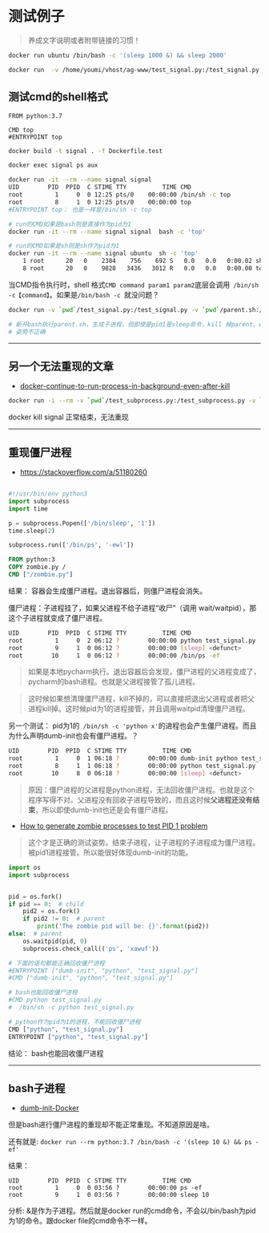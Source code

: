 # 测试例子

>养成文字说明或者附带链接的习惯！

```bash
docker run ubuntu /bin/bash -c '(sleep 1000 &) && sleep 2000'

docker run  -v /home/youmi/vhost/ag-www/test_signal.py:/test_signal.py --rm python:3.7 python test_signal.py
```

## 测试cmd的shell格式

```
FROM python:3.7

CMD top
#ENTRYPOINT top

```

```bash
docker build -t signal . -f Dockerfile.test

docker exec signal ps aux

docker run -it --rm --name signal signal
UID        PID  PPID  C STIME TTY          TIME CMD
root         1     0  0 12:25 pts/0    00:00:00 /bin/sh -c top
root         8     1  0 12:25 pts/0    00:00:00 top
#ENTRYPOINT top： 也是一样是/bin/sh -c top

# run的CMD如果是bash则是直接作为pid为1
docker run -it --rm --name signal signal  bash -c 'top'

# run的CMD如果是sh则是sh作为pid为1
docker run -it --rm --name signal ubuntu  sh -c 'top'
    1 root      20   0    2384    756    692 S   0.0   0.0   0:00.02 sh
    8 root      20   0    9828   3436   3012 R   0.0   0.0   0:00.00 top
```

当CMD指令执行时，shell 格式` CMD command param1 param2 `底层会调用` /bin/sh -c【command】`。如果是`/bin/bash -c `就没问题？

```bash
docker run -v `pwd`/test_signal.py:/test_signal.py -v `pwd`/parent.sh:/parent.sh -v `pwd`/child.sh:/child.sh -d --rm --name signal signal sleep 10000

# 新开bash执行parent.sh，生成子进程，但即使是pid1是sleep命令，kill 掉parent，child也无法成为僵尸进程。 docker版本不一样导致的？
# 姿势不正确
```

---

## 另一个无法重现的文章
- [docker-continue-to-run-process-in-background-even-after-kill](https://stackoverflow.com/questions/56170445/docker-continue-to-run-process-in-background-even-after-kill)
```bash
docker run -i --rm -v `pwd`/test_subprocess.py:/test_subprocess.py -v `pwd`/text.txt:/text.txt --name signal signal python test_subprocess.py
```

docker kill signal 正常结束，无法重现

---
## 重现僵尸进程

- https://stackoverflow.com/a/51180260

```python

#!/usr/bin/env python3
import subprocess
import time

p = subprocess.Popen(['/bin/sleep', '1'])
time.sleep(2)

subprocess.run(['/bin/ps', '-ewl'])
```

```dockerfile
FROM python:3
COPY zombie.py /
CMD ["/zombie.py"]
```

结果： 容器会生成僵尸进程。退出容器后，则僵尸进程会消失。

僵尸进程：子进程挂了，如果父进程不给子进程“收尸”（调用 wait/waitpid），那这个子进程就变成了僵尸进程。


```bash
UID        PID  PPID  C STIME TTY          TIME CMD
root         1     0  2 06:12 ?        00:00:00 python test_signal.py
root         9     1  0 06:12 ?        00:00:00 [sleep] <defunct>
root        10     1  0 06:12 ?        00:00:00 /bin/ps -ef
```

> 如果是本地pycharm执行。退出容器后会发现，僵尸进程的父进程变成了，pycharm的bash进程。也就是父进程接管了孤儿进程。

> 这时候如果想清理僵尸进程，kill不掉的，可以直接把退出父进程或者把父进程kill掉。这时候pid为1的进程接管，并且调用waitpid清理僵尸进程。

另一个测试： pid为1的` /bin/sh -c 'python x'`的进程也会产生僵尸进程。而且为什么声明dumb-init也会有僵尸进程。？
```bash
UID        PID  PPID  C STIME TTY          TIME CMD
root         1     0  1 06:18 ?        00:00:00 dumb-init python test_signal.py
root         8     1  1 06:18 ?        00:00:00 python test_signal.py
root        10     8  0 06:18 ?        00:00:00 [sleep] <defunct>
```
> 原因：僵尸进程的父进程是python进程，无法回收僵尸进程。也就是这个程序写得不对。父进程没有回收子进程导致的，而且这时候**父进程还没有结束**，所以即使dumb-init也还是会有僵尸进程。

- [How to generate zombie processes to test PID 1 problem](https://github.com/Yelp/dumb-init/issues/128)

> 这个才是正确的测试姿势。结束子进程，让子进程的子进程成为僵尸进程。被pid1进程接管。所以能很好体现dumb-init的功能。

```python
import os
import subprocess


pid = os.fork()
if pid == 0:  # child
    pid2 = os.fork()
    if pid2 != 0:  # parent
        print('The zombie pid will be: {}'.format(pid2))
else:  # parent
    os.waitpid(pid, 0)
    subprocess.check_call(('ps', 'xawuf'))
```


```bash
# 下面的语句都能正确回收僵尸进程
#ENTRYPOINT ["dumb-init", "python", "test_signal.py"]
#CMD ["dumb-init", "python", "test_signal.py"]

# bash也能回收僵尸进程
#CMD python test_signal.py
#  /bin/sh -c python test_signal.py

# python作为pid为1的进程，不能回收僵尸进程
CMD ["python", "test_signal.py"]
ENTRYPOINT ["python", "test_signal.py"]
```

结论： bash也能回收僵尸进程

---
## bash子进程
- [dumb-init-Docker](https://www.infoq.cn/article/2016/01/dumb-init-Docker)

但是bash进行僵尸进程的重现却不能正常重现。不知道原因是啥。

还有就是: `docker run --rm python:3.7 /bin/bash -c '(sleep 10 &) && ps -ef'`

结果：
```
UID        PID  PPID  C STIME TTY          TIME CMD
root         1     0  0 03:56 ?        00:00:00 ps -ef
root         9     1  0 03:56 ?        00:00:00 sleep 10
```

分析: &是作为子进程。然后就是docker run的cmd命令，不会以/bin/bash为pid为1的命令。跟docker file的cmd命令不一样。
